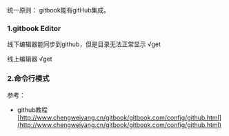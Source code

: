 

统一原则： gitbook能有gitHub集成。

### 1.gitbook Editor

线下编辑器能同步到github，但是目录无法正常显示   √get

线上编辑器   √get

### 2.命令行模式



参考： 

* github教程 [http://www.chengweiyang.cn/gitbook/gitbook.com/config/github.html](http://www.chengweiyang.cn/gitbook/gitbook.com/config/github.html)



